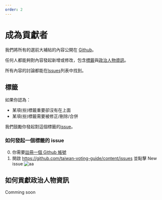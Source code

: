 ```yaml
---
order: 2
---
```


# 成為貢獻者

我們將所有的選前大補帖的內容公開在 [Github](https://github.com/taiwan-voting-guide/content)。

任何人都能夠對內容發起新增或修改，包含[標籤](https://www.voting-guide.tw/docs/contribute#標籤)與[政治人物資訊](https://www.voting-guide.tw/docs/contribute#如何貢獻政治人物資料)。

所有內容的討論都能在[Issues](https://github.com/taiwan-voting-guide/content/issues)列表中找到。

## 標籤

如果你認為：

- 某項(些)標籤重要卻沒有在上面
- 某項(些)標籤需要被修正/刪除/合併

我們鼓勵你發起對這個標籤的[issue](https://github.com/taiwan-voting-guide/content/issues/new/choose)。

### 如何發起一個標籤的 issue

0. 你需要[註冊一個 Github 帳號](https://github.com/signup)
1. 開啟 https://github.com/taiwan-voting-guide/content/issues 並點擊 New issue
   ![aa](/images/contribute_1.png)

## 如何貢獻政治人物資訊

Comming soon
